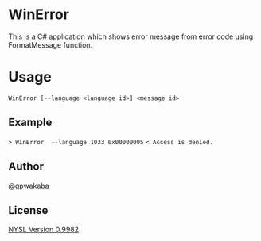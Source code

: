 # WinError
This is a C# application which shows error message from error code using FormatMessage function.


# Usage

`WinError [--language <language id>] <message id>`

## Example

`> WinError  --language 1033 0x00000005`
`< Access is denied.`

## Author

[@qpwakaba](https://twitter.com/qpwakaba)

## License

[NYSL Version 0.9982](http://www.kmonos.net/nysl/)
